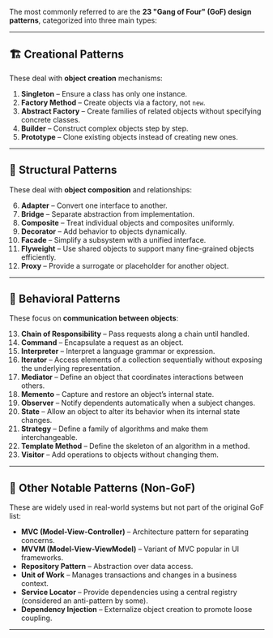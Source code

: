 The most commonly referred to are the **23 "Gang of Four" (GoF) design patterns**, categorized into three main types:

---

## 🏗️ **Creational Patterns**

These deal with **object creation** mechanisms:

1. **Singleton** – Ensure a class has only one instance.
2. **Factory Method** – Create objects via a factory, not `new`.
3. **Abstract Factory** – Create families of related objects without specifying concrete classes.
4. **Builder** – Construct complex objects step by step.
5. **Prototype** – Clone existing objects instead of creating new ones.

---

## 🧩 **Structural Patterns**

These deal with **object composition** and relationships:

6. **Adapter** – Convert one interface to another.
7. **Bridge** – Separate abstraction from implementation.
8. **Composite** – Treat individual objects and composites uniformly.
9. **Decorator** – Add behavior to objects dynamically.
10. **Facade** – Simplify a subsystem with a unified interface.
11. **Flyweight** – Use shared objects to support many fine-grained objects efficiently.
12. **Proxy** – Provide a surrogate or placeholder for another object.

---

## 🔁 **Behavioral Patterns**

These focus on **communication between objects**:

13. **Chain of Responsibility** – Pass requests along a chain until handled.
14. **Command** – Encapsulate a request as an object.
15. **Interpreter** – Interpret a language grammar or expression.
16. **Iterator** – Access elements of a collection sequentially without exposing the underlying representation.
17. **Mediator** – Define an object that coordinates interactions between others.
18. **Memento** – Capture and restore an object’s internal state.
19. **Observer** – Notify dependents automatically when a subject changes.
20. **State** – Allow an object to alter its behavior when its internal state changes.
21. **Strategy** – Define a family of algorithms and make them interchangeable.
22. **Template Method** – Define the skeleton of an algorithm in a method.
23. **Visitor** – Add operations to objects without changing them.

---

## 📌 Other Notable Patterns (Non-GoF)

These are widely used in real-world systems but not part of the original GoF list:

* **MVC (Model-View-Controller)** – Architecture pattern for separating concerns.
* **MVVM (Model-View-ViewModel)** – Variant of MVC popular in UI frameworks.
* **Repository Pattern** – Abstraction over data access.
* **Unit of Work** – Manages transactions and changes in a business context.
* **Service Locator** – Provide dependencies using a central registry (considered an anti-pattern by some).
* **Dependency Injection** – Externalize object creation to promote loose coupling.

---

